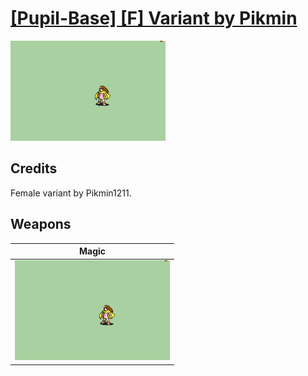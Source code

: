 # [\[Pupil-Base\] \[F\] Variant by Pikmin](./)

<img src="./6.%20Magic/Magic_000.png" alt="[Pupil-Base] [F] Variant by Pikmin standing" />

## Credits

Female variant by Pikmin1211.

## Weapons


|Magic |
|  :---: |
| <img alt="Magic animation" src="./6.%20Magic/Magic.gif" /> |
